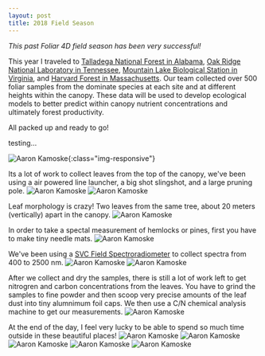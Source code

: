 ```yaml
---
layout: post
title: 2018 Field Season
---
```


*This past Foliar 4D field season has been very successful!*

This year I traveled to [Talladega National Forest in Alabama](https://www.fs.usda.gov/detail/alabama/about-forest/districts/?cid=fsbdev3_002555), [Oak Ridge National Laboratory in Tennessee](https://www.ornl.gov/), [Mountain Lake Biological Station in Virginia](https://mlbs.virginia.edu/), and [Harvard Forest in Massachusetts](http://harvardforest.fas.harvard.edu/). Our team collected over 500 foliar samples from the dominate species at each site and at different heights within the canopy. These data will be used to develop ecological models to better predict within canopy nutrient concentrations and ultimately forest productivity.  

All packed up and ready to go!

testing...

![Aaron Kamoske](/images/Aaron_Kamoske_Packing.jpg){:class="img-responsive"}

Its a lot of work to collect leaves from the top of the canopy, we've been using a air powered line launcher, a big shot slingshot, and a large pruning pole.
![Aaron Kamoske](images/AaronKamoske_field.jpg)
![Aaron Kamoske](images/AaronKamoske_Bigshot.jpg)

Leaf morphology is crazy! Two leaves from the same tree, about 20 meters (vertically) apart in the canopy.
![Aaron Kamoske](images/Aaron_Kamoske_Leaves.jpg)

In order to take a spectal measurement of hemlocks or pines, first you have to make tiny needle mats.
![Aaron Kamoske](images/Aaron_Kamoske_hemlock_mats.jpg)

We've been using a [SVC Field Spectroradiometer](https://www.spectravista.com/) to collect spectra from 400 to 2500 nm.
![Aaron Kamoske](images/Aaron_Kamoske_spectra.jpg)
![Aaron Kamoske](images/Aaron_Kamoske_Scanning.jpg)

After we collect and dry the samples, there is still a lot of work left to get nitrogren and carbon concentrations from the leaves. You have to grind the samples to fine powder and then scoop very precise amounts of the leaf dust into tiny alumnimum foil caps. We then use a C/N chemical analysis machine to get our measurements.
![Aaron Kamoske](images/Aaron_Kamoske_CN.jpg)

At the end of the day, I feel very lucky to be able to spend so much time outside in these beautiful places!
![Aaron Kamoske](images/Aaron_Kamoske_MLBS.jpg)
![Aaron Kamoske](images/AaronKamoske_TallField.jpg)
![Aaron Kamoske](images/AaronKamoske_forestLight.jpg)
![Aaron Kamoske](images/AaronKamoske_HARV.jpg)
![Aaron Kamoske](images/Aaron_Kamoske_TALL.jpg)